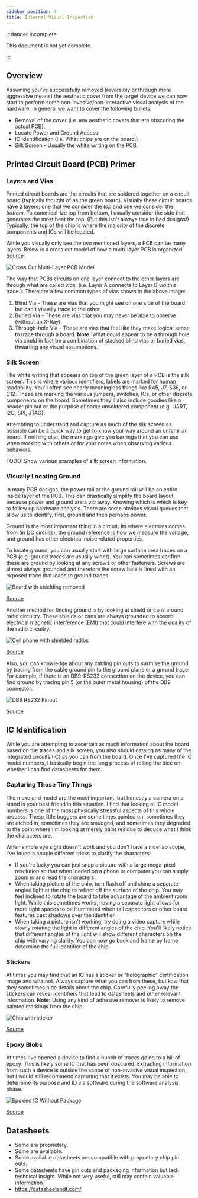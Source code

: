 ```yaml
---
sidebar_position: 4
title: Internal Visual Inspection
---
```


:::danger Incomplete

This document is not yet complete.

:::

## Overview

Assuming you've successfully removed (reversibly or through more aggressive means) the aesthetic cover from the target device we can now start to perform some non-invasive/non-interactive visual analysis of the hardware. In general we want to cover the following bullets:

- Removal of the cover (i.e. any aesthetic covers that are obscuring the actual PCB).
- Locate Power and Ground Access
- IC Identification (i.e. What chips are on the board.)
- Silk Screen - Usually the white writing on the PCB.

## Printed Circuit Board (PCB) Primer

### Layers and Vias

Printed circuit boards are the circuits that are soldered together on a circuit board (typically thought of as the green board). Visually these circuit boards have 2 layers; one that we consider the _top_ and one we consider the _bottom_. To canonical-ize top from bottom, I usually consider the side that generates the most heat the top. (But this isn't always true in bad designs!) Typically, the top of the chip is where the majority of the discrete components and ICs will be located.

While you visually only see the two mentioned layers, a PCB can be many layers. Below is a cross cut model of how a multi-layer PCB is organized [Source](https://www.pcbpower.com/blog-detail/important-considerations-while-designing-a-multi-layer-board):

![Cross Cut Multi-Layer PCB Model](./Visual_Inspection/PCB-stackup.png)

The way that PCBs circuits on one layer connect to the other layers are through what are called _vias_. (i.e. Layer A connects to Layer B _via_ this trace.). There are a few common types of vias shown in the above image:

1. Blind Via - These are vias that you might see on one side of the board but can't visually trace to the other.
2. Buried Via - These are vias that you may never be able to observe (without an X-Ray).
3. Through-hole Via - These are vias that feel like they make logical sense to trace through a board. **Note:** What could appear to be a through hole via could in fact be a combination of stacked blind vias or buried vias, thwarting any visual assumptions.

### Silk Screen

The white writing that appears on top of the green layer of a PCB is the silk screen. This is where various identifiers, labels are marked for human readability. You'll often see nearly meaningless things like R45, J7, S36, or C12. These are marking the various jumpers, switches, ICs, or other discrete components on the board. Sometimes they'll also include goodies like a header pin out or the purpose of some unsoldered component (e.g. UART, I2C, SPI, JTAG).

Attempting to understand and capture as much of the silk screen as possible can be a quick way to get to know your way around an unfamiliar board. If nothing else, the markings give you barrings that you can use when working with others or for your notes when observing various behaviors.

TODO: Show various examples of silk screen information.

### Visually Locating Ground

In many PCB designs, the power rail or the ground rail will be an entire inside layer of the PCB. This can drastically simplify the board layout because power and ground are a _via_ away. Knowing which is which is key to follow up hardware analysis. There are some obvious visual queues that allow us to identify, first, ground and then perhaps power.

Ground is the most important thing in a circuit. Its where electrons comes from (in DC circuits), the [ground reference is how we measure the voltage](<https://en.wikipedia.org/wiki/Ground_(electricity)>), and ground has other electrical noise related properties.

To locate ground, you can usually start with large surface area traces on a PCB (e.g. ground traces are usually wider). You can sometimes confirm these are ground by looking at any screws or other fasteners. Screws are almost always grounded and therefore the screw hole is lined with an exposed trace that leads to ground traces.

![Board with shielding removed](./Visual_Inspection/board-mobile-hardware-mother-board-with-can.jpg)

[Source](https://www.pxfuel.com/en/free-photo-oyxuu)

Another method for finding ground is by looking at shield or cans around radio circuitry. These shields or cans are always grounded to absorb electrical magnetic interference (EMI) that could interfere with the quality of the radio circuitry.

![Cell phone with shielded radios](./Visual_Inspection/cyber-security-technology-digital-data-information-phone-with-can.jpg)

[Source](https://www.pxfuel.com/en/free-photo-xoumq)

Also, you can knowledge about any cabling pin outs to surmise the ground by tracing from the cable ground pin to the ground plane or a ground trace. For example, if there is an DB9-RS232 connection on the device, you can find ground by tracing pin 5 (or the outer metal housing) of the DB9 connector:

![DB9 RS232 Pinout](./Visual_Inspection/db9-rs232-pinout.jpg)

[Source](https://www.youtube.com/watch?v=GHYHrNmKq2E)

## IC Identification

While you are attempting to ascertain as much information about the board based on the traces and silk screen, you also should catalog as many of the integrated circuits (IC) as you can from the board. Once I've captured the IC model numbers, I basically begin the long process of rolling the dice on whether I can find datasheets for them.

### Capturing Those Tiny Things

The make and model are the most important, but honestly a camera on a stand is your best friend in this situation. I find that looking at IC model numbers is one of the most physically stressful aspects of this whole process. These little buggers are some times painted on, sometimes they are etched in, sometimes they are smudged, and sometimes they degraded to the point where I'm looking at merely paint residue to deduce what I think the characters are.

When simple eye sight doesn't work and you don't have a nice lab scope, I've found a couple different tricks to clarify the characters:

- If you're lucky you can just snap a picture with a large mega-pixel resolution so that when loaded on a phone or computer you can simply zoom in and read the characters.
- When taking picture of the chip, turn flash off and shine a separate angled light at the chip to reflect off the surface of the chip. You may feel inclined to rotate the board to take advantage of the ambient room light. While this sometimes works, having a separate light allows for more tight spaces to be illuminated when tall capacitors or other board features cast shadows over the identifier.
- When taking a picture isn't working, try doing a video capture while slowly rotating the light in different angles of the chip. You'll likely notice that different angles of the light will show different characters on the chip with varying clarity. You can now go back and frame by frame determine the full identifier of the chip.

### Stickers

At times you may find that an IC has a sticker or "holographic" certification image and whatnot. Always capture what you can from these, but kow that they sometimes hide details about the chip. Carefully peeling away the stickers can reveal identifiers that lead to datasheets and other relevant information. **Note:** Using any kind of adhesive remover is likely to remove painted markings from the chip.

![Chip with sticker](./Visual_Inspection/BIOS-with-sticker.jpg)

[Source](https://forums.tomshardware.com/threads/bios-chip-location.393676/)

### Epoxy Blobs

At times I've opened a device to find a bunch of traces going to a hill of epoxy. This is likely some IC that has been obscured. Extracting information from such a device is outside the scope of non-invasive visual inspection, but I would still recommend capturing that it exists. You may be able to determine its purpose and ID via software during the software analysis phase.

![Epoxied IC Without Package](./Visual_Inspection/pcb-epoxy-ic.jpg)

[Source](https://electronics.stackexchange.com/questions/9137/what-kind-of-components-are-black-blobs-on-a-pcb)

## Datasheets

- Some are proprietary.
- Some are available.
- Some available datasheets are compatible with proprietary chip pin outs.
- Some datasheets have pin outs and packaging information but lack technical insight. While not very useful, still may contain valuable information.
- https://datasheetspdf.com/
